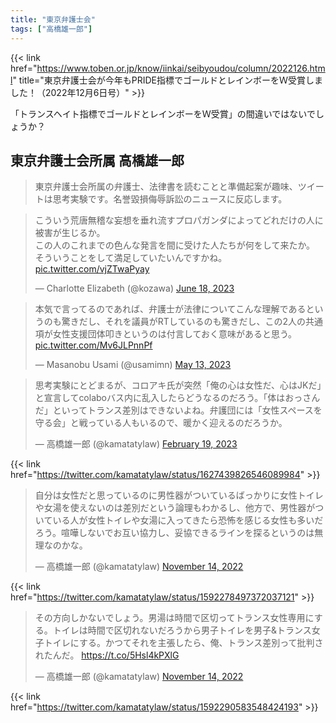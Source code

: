 ```yaml
---
title: "東京弁護士会"
tags: ["高橋雄一郎"]
---
```


{{< link href="https://www.toben.or.jp/know/iinkai/seibyoudou/column/2022126.html" title="東京弁護士会が今年もPRIDE指標でゴールドとレインボーをＷ受賞しました！（2022年12月6日号）" >}}

「トランスヘイト指標でゴールドとレインボーをＷ受賞」の間違いではないでしょうか？

## 東京弁護士会所属 高橋雄一郎

> 東京弁護士会所属の弁護士、法律書を読むことと準備起案が趣味、ツイートは思考実験です。名誉毀損侮辱訴訟のニュースに反応します。

<blockquote class="twitter-tweet"><p lang="ja" dir="ltr">こういう荒唐無稽な妄想を垂れ流すプロパガンダによってどれだけの人に被害が生じるか。<br>この人のこれまでの色んな発言を間に受けた人たちが何をして来たか。<br>そういうことをして満足していたいんですかね。 <a href="https://t.co/vjZTwaPyay">pic.twitter.com/vjZTwaPyay</a></p>&mdash; Charlotte Elizabeth (@kozawa) <a href="https://twitter.com/kozawa/status/1670413423811895301?ref_src=twsrc%5Etfw">June 18, 2023</a></blockquote> <script async src="https://platform.twitter.com/widgets.js" charset="utf-8"></script> 

<blockquote class="twitter-tweet"><p lang="ja" dir="ltr">本気で言ってるのであれば、弁護士が法律についてこんな理解であるというのも驚きだし、それを議員がRTしているのも驚きだし、この2人の共通項が女性支援団体叩きというのは付言しておく意味があると思う。 <a href="https://t.co/Mv6JLPnnPf">pic.twitter.com/Mv6JLPnnPf</a></p>&mdash; Masanobu Usami (@usamimn) <a href="https://twitter.com/usamimn/status/1657343792759070720?ref_src=twsrc%5Etfw">May 13, 2023</a></blockquote> <script async src="https://platform.twitter.com/widgets.js" charset="utf-8"></script> 

<blockquote class="twitter-tweet"><p lang="ja" dir="ltr">思考実験にとどまるが、コロアキ氏が突然「俺の心は女性だ、心はJKだ」と宣言してcolaboバス内に乱入したらどうなるのだろう。「体はおっさんだ」といってトランス差別はできないよね。弁護団には「女性スペースを守る会」と戦っている人もいるので、暖かく迎えるのだろうか。</p>&mdash; 高橋雄一郎 (@kamatatylaw) <a href="https://twitter.com/kamatatylaw/status/1627439826546089984?ref_src=twsrc%5Etfw">February 19, 2023</a></blockquote> <script async src="https://platform.twitter.com/widgets.js" charset="utf-8"></script> 

{{< link href="https://twitter.com/kamatatylaw/status/1627439826546089984" >}}

<blockquote class="twitter-tweet"><p lang="ja" dir="ltr">自分は女性だと思っているのに男性器がついているばっかりに女性トイレや女湯を使えないのは差別だという論理もわかるし、他方で、男性器がついている人が女性トイレや女湯に入ってきたら恐怖を感じる女性も多いだろう。喧嘩しないでお互い協力し、妥協できるラインを探るというのは無理なのかな。</p>&mdash; 高橋雄一郎 (@kamatatylaw) <a href="https://twitter.com/kamatatylaw/status/1592278497372037121?ref_src=twsrc%5Etfw">November 14, 2022</a></blockquote> <script async src="https://platform.twitter.com/widgets.js" charset="utf-8"></script>

{{< link href="https://twitter.com/kamatatylaw/status/1592278497372037121" >}}

<blockquote class="twitter-tweet"><p lang="ja" dir="ltr">その方向しかないでしょう。男湯は時間で区切ってトランス女性専用にする。トイレは時間で区切れないだろうから男子トイレを男子&amp;トランス女子トイレにする。かつてそれを主張したら、俺、トランス差別って批判されたんだ。 <a href="https://t.co/5Hsl4kPXlG">https://t.co/5Hsl4kPXlG</a></p>&mdash; 高橋雄一郎 (@kamatatylaw) <a href="https://twitter.com/kamatatylaw/status/1592290583548424193?ref_src=twsrc%5Etfw">November 14, 2022</a></blockquote> <script async src="https://platform.twitter.com/widgets.js" charset="utf-8"></script>

{{< link href="https://twitter.com/kamatatylaw/status/1592290583548424193" >}}
